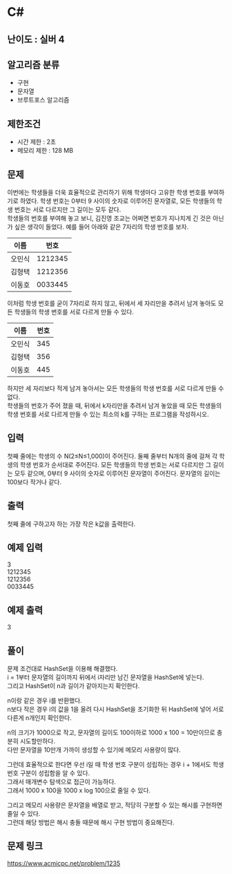 # C#

## 난이도 : 실버 4

## 알고리즘 분류
  - 구현
  - 문자열
  - 브루트포스 알고리즘

## 제한조건
  - 시간 제한 : 2초
  - 메모리 제한 : 128 MB

## 문제
이번에는 학생들을 더욱 효율적으로 관리하기 위해 학생마다 고유한 학생 번호를 부여하기로 하였다. 학생 번호는 0부터 9 사이의 숫자로 이루어진 문자열로, 모든 학생들의 학생 번호는 서로 다르지만 그 길이는 모두 같다.<br/>
학생들의 번호를 부여해 놓고 보니, 김진영 조교는 어쩌면 번호가 지나치게 긴 것은 아닌가 싶은 생각이 들었다. 예를 들어 아래와 같은 7자리의 학생 번호를 보자.<br/>


|이름|번호|
|:---:|:---:|
|오민식|1212345|
|김형택|1212356|
|이동호|0033445|


이처럼 학생 번호를 굳이 7자리로 하지 않고, 뒤에서 세 자리만을 추려서 남겨 놓아도 모든 학생들의 학생 번호를 서로 다르게 만들 수 있다.<br/>


|이름|번호|
|:---:|:---:|
|오민식|345|
|김형택|356|
|이동호|445|


하지만 세 자리보다 적게 남겨 놓아서는 모든 학생들의 학생 번호를 서로 다르게 만들 수 없다.<br/>
학생들의 번호가 주어 졌을 때, 뒤에서 k자리만을 추려서 남겨 놓았을 때 모든 학생들의 학생 번호를 서로 다르게 만들 수 있는 최소의 k를 구하는 프로그램을 작성하시오.<br/>


## 입력
첫째 줄에는 학생의 수 N(2≤N≤1,000)이 주어진다. 둘째 줄부터 N개의 줄에 걸쳐 각 학생의 학생 번호가 순서대로 주어진다. 모든 학생들의 학생 번호는 서로 다르지만 그 길이는 모두 같으며, 0부터 9 사이의 숫자로 이루어진 문자열이 주어진다. 문자열의 길이는 100보다 작거나 같다.<br/>


## 출력
첫째 줄에 구하고자 하는 가장 작은 k값을 출력한다.<br/>


## 예제 입력
3<br/>
1212345<br/>
1212356<br/>
0033445<br/>


## 예제 출력
3<br/>


## 풀이
문제 조건대로 HashSet을 이용해 해결했다.<br/>
i = 1부터 문자열의 길이까지 뒤에서 i자리만 남긴 문자열을 HashSet에 넣는다.<br/>
그리고 HashSet이 n과 길이가 같아지는지 확인한다.<br/>


n이랑 같은 경우 i를 반환했다.<br/>
n보다 작은 경우 i의 값을 1을 올려 다시 HashSet을 초기화한 뒤 HashSet에 넣어 서로 다른게 n개인지 확인한다.<br/>


n의 크기가 1000으로 작고, 문자열의 길이도 100이하로 1000 x 100 = 10만이므로 충분히 시도할만하다.<br/>
다만 문자열을 10만개 가까이 생성할 수 있기에 메모리 사용량이 많다.<br/>


그런데 효율적으로 한다면 우선 i일 때 학생 번호 구분이 성립하는 경우 i + 1에서도 학생 번호 구분이 성립함을 알 수 있다.<br/>
그래서 매개변수 탐색으로 접근이 가능하다.<br/>
그래서 1000 x 100을 1000 x log 100으로 줄일 수 있다.<br/>


그리고 메모리 사용량은 문자열을 배열로 받고, 적당히 구분할 수 있는 해시를 구현하면 줄일 수 있다.<br/>
그런데 해당 방법은 해시 충돌 때문에 해시 구현 방법이 중요해진다.<br/>


## 문제 링크
https://www.acmicpc.net/problem/1235